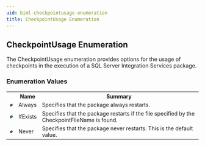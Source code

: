```yaml
---
uid: biml-checkpointusage-enumeration
title: CheckpointUsage Enumeration
---
```


## CheckpointUsage Enumeration

<div class="LanguageSummary"><div class ="SummaryItem">The CheckpointUsage enumeration provides options for the usage of checkpoints in the execution of a SQL Server Integration Services package.</div></div>
<div class="EnumValueGroup">

### Enumeration Values

<table id="EnumValue" class="MemberList"><tbody><tr><th class="MemberTypeIconColumnHeader">&nbsp;</th><th class="MemberNameColumnHeader">Name</th><th class="MemberSummaryColumnHeader">Summary</th></tr><tr class="cd0"><td align="center" class="MemberTypeIcon"><img src="enumValue.png"></img></td><td class="MemberName">Always</td><td class="MemberSummary"><div class ="SummaryItem">Specifies that the package always restarts.</div></td></tr><tr class="cd1"><td align="center" class="MemberTypeIcon"><img src="enumValue.png"></img></td><td class="MemberName">IfExists</td><td class="MemberSummary"><div class ="SummaryItem">Specifies that the package restarts if the file specified by the CheckpointFileName is found.</div></td></tr><tr class="cd0"><td align="center" class="MemberTypeIcon"><img src="enumValue.png"></img></td><td class="MemberName">Never</td><td class="MemberSummary"><div class ="SummaryItem">Specifies that the package never restarts. This is the default value.</div></td></tr></tbody></table>
</div>